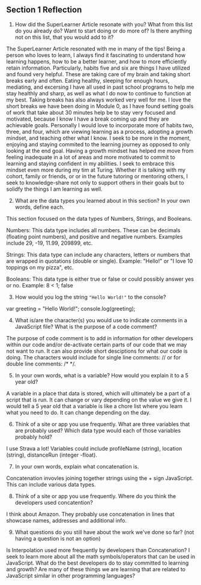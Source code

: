 ## Section 1 Reflection

1. How did the SuperLearner Article resonate with you? What from this list do you already do? Want to start doing or do more of? Is there anything not on this list, that you would add to it?

The SuperLearner Article resonated with me in many of the tips! Being a person who loves to learn, I always find it fascinating to understand how learning happens, how to be a better learner, and how to more efficiently retain information. Particularly, habits five and six are things I have utilized and found very helpful. These are taking care of my brain and taking short breaks early and often. Eating healthy, sleeping for enough hours, mediating, and excersing I have all used in past school programs to help me stay healthly and sharp, as well as what I do now to continue to function at my best. Taking breaks has also always worked very well for me. I love the short breaks we have been doing in Module 0, as I have found setting goals of work that take about 30 minutes help be to stay very focused and motivated, because I know I have a break coming up and they are achievable goals. Personally I would love to incorporate more of habits two, three, and four, which are viewing learning as a process, adopting a growth mindset, and teaching other what I know. I seek to be more in the moment, enjoying and staying commited to the learning journey as opposed to only looking at the end goal. Having a growth mindset has helped me move from feeling inadequate in a lot of areas and more motivated to commit to learning and staying confident in my abilities. I seek to embrace this mindset even more during my tim at Turing. Whether it is talking with my cohort, family or friends, or or in the future tutoring or mentoring others, I seek to knowledge-share not only to support others in their goals but to solidfy the things I am learning as well.

2. What are the data types you learned about in this section? In your own words, define each.

This section focused on the data types of Numbers, Strings, and Booleans.

Numbers: This data type includes all numbers. These can be decimals (floating point numbers), and positive and negative numbers. Examples include 29, -19, 11.99, 209899, etc.

Strings: This data type can include any characters, letters or numbers that are wrapped in quotations (double or single). Example: "Hello!" or "I love 10 toppings on my pizza", etc.

Booleans: This data type is either true or false or could possibly answer yes or no. Example: 8 < 1; false

3. How would you log the string `"Hello World!"` to the console?

var greeting = "Hello World!";
console.log(greeting);

4. What is/are the character(s) you would use to indicate comments in a JavaScript file? What is the purpose of a code comment?

The purpose of code comment is to add in information for other developers within our code and/or de-activate certain parts of our code that we may not want to run. It can also provide short desciptions for what our code is doing. The characters would include for single line comments: // or for double line comments: /* */.

5. In your own words, what is a variable? How would you explain it to a 5 year old?

 A variable in a place that data is stored, which will ultimately be a part of a script that is run. It can change or vary depending on the value we give it. I would tell a 5 year old that a variable is like a chore list where you learn what you need to do. It can change depending on the day.

6. Think of a site or app you use frequently. What are three variables that are probably used? Which data type would each of those variables probably hold?

I use Strava a lot! Variables could include profileName (string), location (string), distanceRun (integer -float).

7. In your own words, explain what concatenation is.

Concatenation invovles joining together strings using the + sign JavaScript. This can include various data types.

8. Think of a site or app you use frequently. Where do you think the developers used concatention?

I think about Amazon. They probably use concatenation in lines that showcase names, addresses and additional info.

9. What questions do you still have about the work we've done so far? (not having a question is not an option)

Is Interpolation used more frequently by developers than Concatenation?
I seek to learn more about all the math symbols/operators that can be used in JavaScript.
What do the best developers do to stay committed to learning and growth?
Are many of these things we are learning that are related to JavaScript similar in other programming languages?
